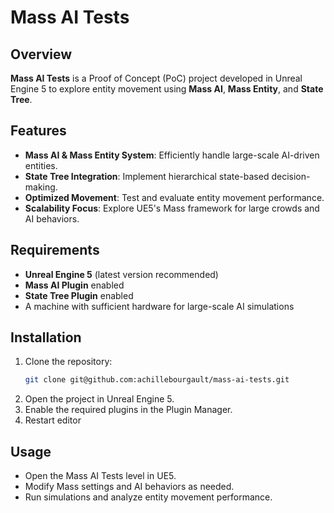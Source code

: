 # Mass AI Tests

## Overview

**Mass AI Tests** is a Proof of Concept (PoC) project developed in Unreal Engine 5 to explore entity movement using **Mass AI**, **Mass Entity**, and **State Tree**.

## Features

- **Mass AI & Mass Entity System**: Efficiently handle large-scale AI-driven entities.
- **State Tree Integration**: Implement hierarchical state-based decision-making.
- **Optimized Movement**: Test and evaluate entity movement performance.
- **Scalability Focus**: Explore UE5's Mass framework for large crowds and AI behaviors.

## Requirements

- **Unreal Engine 5** (latest version recommended)
- **Mass AI Plugin** enabled
- **State Tree Plugin** enabled
- A machine with sufficient hardware for large-scale AI simulations

## Installation

1. Clone the repository:
   ```sh
   git clone git@github.com:achillebourgault/mass-ai-tests.git
   ```
2. Open the project in Unreal Engine 5.
3. Enable the required plugins in the Plugin Manager.
4. Restart editor

## Usage
- Open the Mass AI Tests level in UE5.
- Modify Mass settings and AI behaviors as needed.
- Run simulations and analyze entity movement performance.

